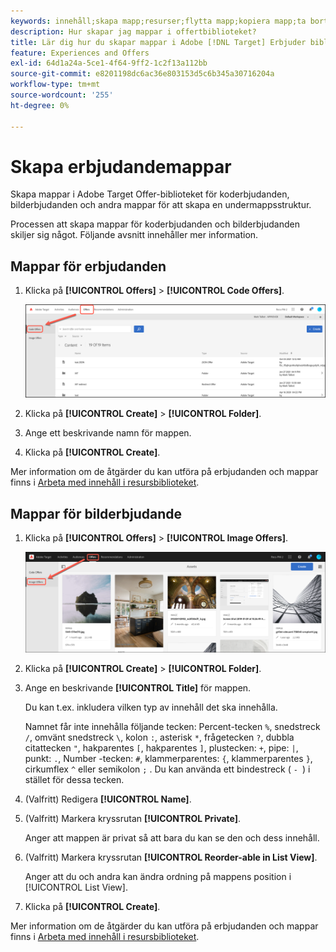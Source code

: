 ```yaml
---
keywords: innehåll;skapa mapp;resurser;flytta mapp;kopiera mapp;ta bort mapp;hämta mapp;hämta mapp
description: Hur skapar jag mappar i offertbiblioteket?
title: Lär dig hur du skapar mappar i Adobe [!DNL Target] Erbjuder bibliotek med kod och bilderbjudanden, samt andra mappar.
feature: Experiences and Offers
exl-id: 64d1a24a-5ce1-4f64-9ff2-1c2f13a112bb
source-git-commit: e8201198dc6ac36e803153d5c6b345a30716204a
workflow-type: tm+mt
source-wordcount: '255'
ht-degree: 0%

---
```


# Skapa erbjudandemappar

Skapa mappar i Adobe Target Offer-biblioteket för koderbjudanden, bilderbjudanden och andra mappar för att skapa en undermappsstruktur.

Processen att skapa mappar för koderbjudanden och bilderbjudanden skiljer sig något. Följande avsnitt innehåller mer information.

## Mappar för erbjudanden

1. Klicka på **[!UICONTROL Offers]** > **[!UICONTROL Code Offers]**.

   ![Fliken Koderbjudanden](/help/main/c-experiences/c-manage-content/assets/code-offers-tab.png)

1. Klicka på **[!UICONTROL Create]** > **[!UICONTROL Folder]**.

1. Ange ett beskrivande namn för mappen.

1. Klicka på **[!UICONTROL Create]**.

Mer information om de åtgärder du kan utföra på erbjudanden och mappar finns i [Arbeta med innehåll i resursbiblioteket](/help/main/c-experiences/c-manage-content/assets-working.md).

## Mappar för bilderbjudande

1. Klicka på **[!UICONTROL Offers]** > **[!UICONTROL Image Offers]**.

   ![Fliken Bilderbjudanden](/help/main/c-experiences/c-manage-content/assets/image-offers-tab.png)

1. Klicka på **[!UICONTROL Create]** > **[!UICONTROL Folder]**.
1. Ange en beskrivande **[!UICONTROL Title]** för mappen.

   Du kan t.ex. inkludera vilken typ av innehåll det ska innehålla.

   Namnet får inte innehålla följande tecken: Percent-tecken `%`, snedstreck `/`, omvänt snedstreck `\`, kolon `:`, asterisk `*`, frågetecken `?`, dubbla citattecken `"`, hakparentes `[`, hakparentes `]`, plustecken: `+`, pipe: `|`, punkt: `.`, Number -tecken: `#`, klammerparentes: `{`, klammerparentes `}`, cirkumflex `^` eller semikolon `;` . Du kan använda ett bindestreck ( `- `) i stället för dessa tecken.

1. (Valfritt) Redigera **[!UICONTROL Name]**.
1. (Valfritt) Markera kryssrutan **[!UICONTROL Private]**.

   Anger att mappen är privat så att bara du kan se den och dess innehåll.

1. (Valfritt) Markera kryssrutan **[!UICONTROL Reorder-able in List View]**.

   Anger att du och andra kan ändra ordning på mappens position i [!UICONTROL List View].

1. Klicka på **[!UICONTROL Create]**.

Mer information om de åtgärder du kan utföra på erbjudanden och mappar finns i [Arbeta med innehåll i resursbiblioteket](/help/main/c-experiences/c-manage-content/assets-working.md).
